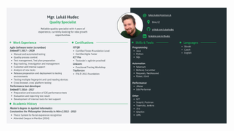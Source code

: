 ![Header](https://github.com/lukashudec/lukashudec/blob/main/git_design.png)
<!--
![Header](https://www.canva.com/design/DAEZf2His7w/OXYSCpJYjepbEQuoXMeQEw/view?utm_content=DAEZf2His7w&utm_campaign=designshare&utm_medium=link&utm_source=publishsharelink)
**lukashudec/lukashudec** is a ✨ _special_ ✨ repository because its `README.md` (this file) appears on your GitHub profile.

Here are some ideas to get you started:

- 🔭 I’m currently working on ...
- 🌱 I’m currently learning ...
- 👯 I’m looking to collaborate on ...
- 🤔 I’m looking for help with ...
- 💬 Ask me about ...
- 📫 How to reach me: ...
- 😄 Pronouns: ...
- ⚡ Fun fact: ...
-->
